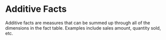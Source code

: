 # Additive Facts

Additive facts are measures that can be summed up through all of the dimensions in the fact table. Examples include sales amount, quantity sold, etc.

